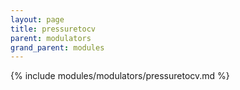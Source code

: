 ```yaml
---
layout: page
title: pressuretocv
parent: modulators
grand_parent: modules
---
```


{% include modules/modulators/pressuretocv.md %}
